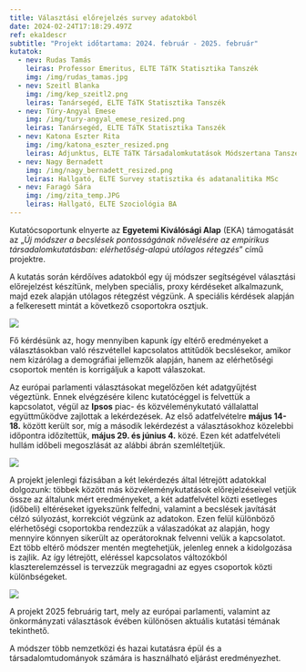 ```yaml
---
title: Választási előrejelzés survey adatokból
date: 2024-02-24T17:18:29.497Z
ref: eka1descr
subtitle: "Projekt időtartama: 2024. február - 2025. február"
kutatok:
  - nev: Rudas Tamás
    leiras: Professor Emeritus, ELTE TáTK Statisztika Tanszék
    img: /img/rudas_tamas.jpg
  - nev: Szeitl Blanka
    img: /img/kep_szeitl2.png
    leiras: Tanársegéd, ELTE TáTK Statisztika Tanszék
  - nev: Túry-Angyal Emese
    img: /img/tury-angyal_emese_resized.png
    leiras: Tanársegéd, ELTE TáTK Statisztika Tanszék
  - nev: Katona Eszter Rita
    img: /img/katona_eszter_resized.png
    leiras: Adjunktus, ELTE TáTK Társadalomkutatások Módszertana Tanszék
  - nev: Nagy Bernadett
    img: /img/nagy_bernadett_resized.png
    leiras: Hallgató, ELTE Survey statisztika és adatanalitika MSc
  - nev: Faragó Sára
    img: /img/zita_temp.JPG
    leiras: Hallgató, ELTE Szociológia BA
---
```

Kutatócsoportunk elnyerte az **Egyetemi Kiválósági Alap** (EKA) támogatását az „*Új módszer a becslések pontosságának növelésére az empirikus társadalomkutatásban: elérhetőség-alapú utólagos rétegzés*” című projektre.

A kutatás során kérdőíves adatokból egy új módszer segítségével választási előrejelzést készítünk, melyben speciális, proxy kérdéseket alkalmazunk, majd ezek alapján utólagos rétegzést végzünk. A speciális kérdések alapján a felkeresett mintát a következő csoportokra osztjuk.

![](/img/eka_savdiagram_abra.png)

Fő kérdésünk az, hogy mennyiben kapunk így eltérő eredményeket a választásokban való részvétellel kapcsolatos attitűdök becslésekor, amikor nem kizárólag a demográfiai jellemzők alapján, hanem az elérhetőségi csoportok mentén is korrigáljuk a kapott válaszokat.  

Az európai parlamenti választásokat megelőzően két adatgyűjtést végeztünk. Ennek elvégzésére kilenc kutatócéggel is felvettük a kapcsolatot, végül az **Ipsos** piac- és közvéleménykutató vállalattal együttműködve zajlottak a lekérdezések. Az első adatfelvételre **május 14-18.** között került sor, míg a második lekérdezést a választásokhoz közelebbi időpontra időzítettük, **május 29. és június 4.** közé. Ezen két adatfelvételi hullám időbeli megoszlását az alábbi ábrán szemléltetjük.

![](/img/eka_adatfelvetel_abra.png)

A projekt jelenlegi fázisában a két lekérdezés által létrejött adatokkal dolgozunk: többek között más közvéleménykutatások előrejelzéseivel vetjük össze az általunk mért eredményeket, a két adatfelvétel közti esetleges (időbeli) eltéréseket igyekszünk felfedni, valamint a becslések javítását célzó súlyozást, korrekciót végzünk az adatokon. Ezen felül különböző elérhetőségi csoportokba rendezzük a válaszadókat az alapján, hogy mennyire könnyen sikerült az operátoroknak felvenni velük a kapcsolatot. Ezt több eltérő módszer mentén megtehetjük, jelenleg ennek a kidolgozása is zajlik. Az így létrejött, eléréssel kapcsolatos változókból klaszterelemzéssel is tervezzük megragadni az egyes csoportok közti különbségeket.

![](/img/eka_elerhetoseg_donut.png)

A projekt 2025 februárig tart, mely az európai parlamenti, valamint az önkormányzati választások évében különösen aktuális kutatási témának tekinthető. 

A módszer több nemzetközi és hazai kutatásra épül és a társadalomtudományok számára is használható eljárást eredményezhet.
